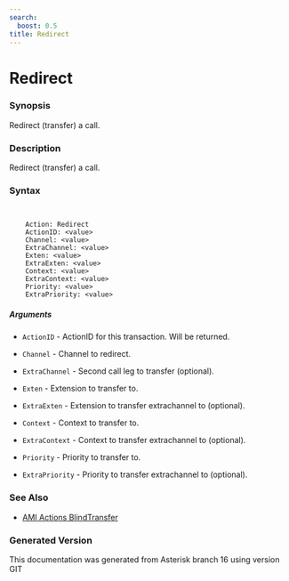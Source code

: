 ```yaml
---
search:
  boost: 0.5
title: Redirect
---
```


# Redirect

### Synopsis

Redirect (transfer) a call.

### Description

Redirect (transfer) a call.<br>


### Syntax


```


    Action: Redirect
    ActionID: <value>
    Channel: <value>
    ExtraChannel: <value>
    Exten: <value>
    ExtraExten: <value>
    Context: <value>
    ExtraContext: <value>
    Priority: <value>
    ExtraPriority: <value>

```
##### Arguments


* `ActionID` - ActionID for this transaction. Will be returned.<br>

* `Channel` - Channel to redirect.<br>

* `ExtraChannel` - Second call leg to transfer (optional).<br>

* `Exten` - Extension to transfer to.<br>

* `ExtraExten` - Extension to transfer extrachannel to (optional).<br>

* `Context` - Context to transfer to.<br>

* `ExtraContext` - Context to transfer extrachannel to (optional).<br>

* `Priority` - Priority to transfer to.<br>

* `ExtraPriority` - Priority to transfer extrachannel to (optional).<br>

### See Also

* [AMI Actions BlindTransfer](/Asterisk_16_Documentation/API_Documentation/AMI_Actions/BlindTransfer)


### Generated Version

This documentation was generated from Asterisk branch 16 using version GIT 